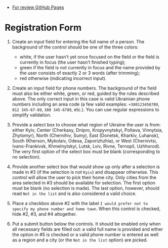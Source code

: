 - [For review GitHub Pages](https://batsenko.github.io/dom_registration-form/)


# Registration Form

1) Create an input field for entering the full name of a person. The background of the control should be one of the three colors:
    - white, if the user hasn’t yet once focused on the field or the field is currently in focus (the user hasn’t finished typing);
    - green if the field is not currently in focus and the name provided by the user consists of exactly 2 or 3 words (after trimming);
    - red otherwise (indicating incorrect input).

2) Create an input field for phone numbers. The background of the field must also be either white, green, or red, guided by the rules described above. The only correct input in this case is valid Ukrainian phone numbers including an area code (a few valid examples: `+380123456789`, `012 345-67-89`, `380 345-6789`, etc.). You can use regular expressions to simplify validation.

3) Provide a select box to choose what region of Ukraine the user is from: either Kyiv, Center (Cherkasy, Dnipro, Kropyvnytskyi, Poltava, Vinnytsia, Zhytomyr), North (Chernihiv, Sumy), East (Donetsk, Kharkiv, Luhansk), South (Kherson, Mykolaiv, Odesa, Zaporizhzhia), or West (Chernivtsi, Ivano-Frankivsk, Khmelnytskyi, Lutsk, Lviv, Rivne, Ternopil, Uzhhorod). The very first option of the select box must be blank (corresponding to no selection).

4) Provide another select box that would show up only after a selection is made in #3 (if the selection is not `Kyiv`) and disappear otherwise. This control will allow the user to pick their home city. Only cities from the area selected in #3 should be available for selection. The first option must be blank (no selection is made). The last option, however, should read `Not in the list` and is also considered a valid choice.

5) Place a checkbox above #2 with the label `I would prefer not to specify my phone number and home town`. When this control is checked, hide #2, #3, and #4 altogether.

6) Put a submit button below the controls. It should be enabled only when all necessary fields are filled out: a valid full name is provided and either the option in #5 is checked or a valid phone number is entered as well as a region and a city (or the `Not in the list` option) are picked.
